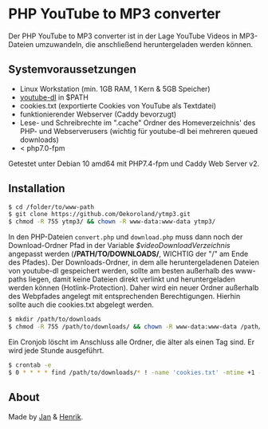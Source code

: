 # PHP YouTube to MP3 converter
Der PHP YouTube to MP3 converter ist in der Lage YouTube Videos in MP3-Dateien umzuwandeln, die anschließend heruntergeladen werden können. 

## Systemvoraussetzungen
- Linux Workstation (min. 1GB RAM, 1 Kern & 5GB Speicher)
- [youtube-dl](https://github.com/ytdl-org/youtube-dl) in $PATH
- cookies.txt (exportierte Cookies von YouTube als Textdatei)
- funktionierender Webserver (Caddy bevorzugt)
- Lese- und Schreibrechte im ".cache" Ordner des Homeverzeichnis' des PHP- und Webserverusers (wichtig für youtube-dl bei mehreren queued downloads)
- < php7.0-fpm

Getestet unter Debian 10 amd64 mit PHP7.4-fpm und Caddy Web Server v2.

## Installation

```sh
$ cd /folder/to/www-path
$ git clone https://github.com/Oekoroland/ytmp3.git
$ chmod -R 755 ytmp3/ && chown -R www-data:www-data ytmp3/
```
In den PHP-Dateien `convert.php` und `download.php` muss dann noch der Download-Ordner Pfad in der Variable _$videoDownloadVerzeichnis_ angepasst werden (**/PATH/TO/DOWNLOADS/**, WICHTIG der "/" am Ende des Pfades).
Der Downloads-Ordner, in dem alle heruntergeladenen Dateien von youtube-dl gespeichert werden, sollte am besten außerhalb des www-paths liegen, damit keine Dateien direkt verlinkt und heruntergeladen werden können (Hotlink-Protection). Daher wird ein neuer Ordner außerhalb des Webpfades angelegt mit entsprechenden Berechtigungen. Hierhin sollte auch die cookies.txt abgelegt werden.
```sh
$ mkdir /path/to/downloads
$ chmod -R 755 /path/to/downloads/ && chown -R www-data:www-data /path/to/downloads/
```
Ein Cronjob löscht im Anschluss alle Ordner, die älter als einen Tag sind. Er wird jede Stunde ausgeführt.
```sh
$ crontab -e
$ 0 * * * * find /path/to/downloads/* ! -name 'cookies.txt' -mtime +1 -type d -exec rm -rf {} +
```

## About
Made by [Jan](https://github.com/oekoroland) & [Henrik](https://github.com/henrocker).
